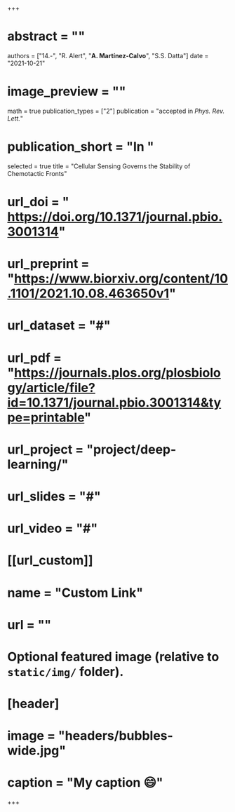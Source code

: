 +++

# abstract = ""
authors = ["14.-", "R. Alert", "**A. Martínez-Calvo**", "S.S. Datta"]
date = "2021-10-21"
# image_preview = ""
math = true
publication_types = ["2"]
 publication = "accepted in _Phys. Rev. Lett._"
# publication_short = "In "
selected = true
title = "Cellular Sensing Governs the Stability of Chemotactic Fronts"
# url_doi = " https://doi.org/10.1371/journal.pbio.3001314"
# url_preprint = "https://www.biorxiv.org/content/10.1101/2021.10.08.463650v1"
# url_dataset = "#"
# url_pdf = "https://journals.plos.org/plosbiology/article/file?id=10.1371/journal.pbio.3001314&type=printable"
# url_project = "project/deep-learning/"
# url_slides = "#"
# url_video = "#"

# [[url_custom]]
 # name = "Custom Link"
 # url = ""

# Optional featured image (relative to `static/img/` folder).
# [header]
# image = "headers/bubbles-wide.jpg"
# caption = "My caption :smile:"

+++

